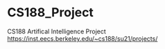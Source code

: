 # CS188_Project
CS188 Artifical Intelligence Project
https://inst.eecs.berkeley.edu/~cs188/su21/projects/
